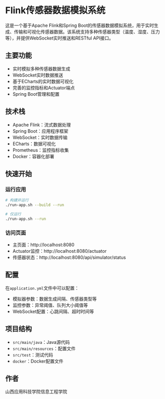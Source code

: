 # Flink传感器数据模拟系统

这是一个基于Apache Flink和Spring Boot的传感器数据模拟系统，用于实时生成、传输和可视化传感器数据。该系统支持多种传感器类型（温度、湿度、压力等），并提供WebSocket实时推送和RESTful API接口。

## 主要功能

- 实时模拟多种传感器数据生成
- WebSocket实时数据推送
- 基于ECharts的实时数据可视化
- 完善的监控指标和Actuator端点
- Spring Boot管理和配置

## 技术栈

- Apache Flink：流式数据处理
- Spring Boot：应用程序框架
- WebSocket：实时数据传输
- ECharts：数据可视化
- Prometheus：监控指标收集
- Docker：容器化部署

## 快速开始

### 运行应用

```bash
# 构建并运行
./run-app.sh --build --run

# 仅运行
./run-app.sh --run
```

### 访问页面

- 主页面：http://localhost:8080
- Actuator监控：http://localhost:8080/actuator
- 传感器状态：http://localhost:8080/api/simulator/status

## 配置

在`application.yml`文件中可以配置：

- 模拟器参数：数据生成间隔、传感器类型等
- 监控参数：异常阈值、队列大小阈值等
- WebSocket配置：心跳间隔、超时时间等

## 项目结构

- `src/main/java`：Java源代码
- `src/main/resources`：配置文件
- `src/test`：测试代码
- `docker`：Docker配置文件

## 作者

山西应用科技学院信息工程学院 